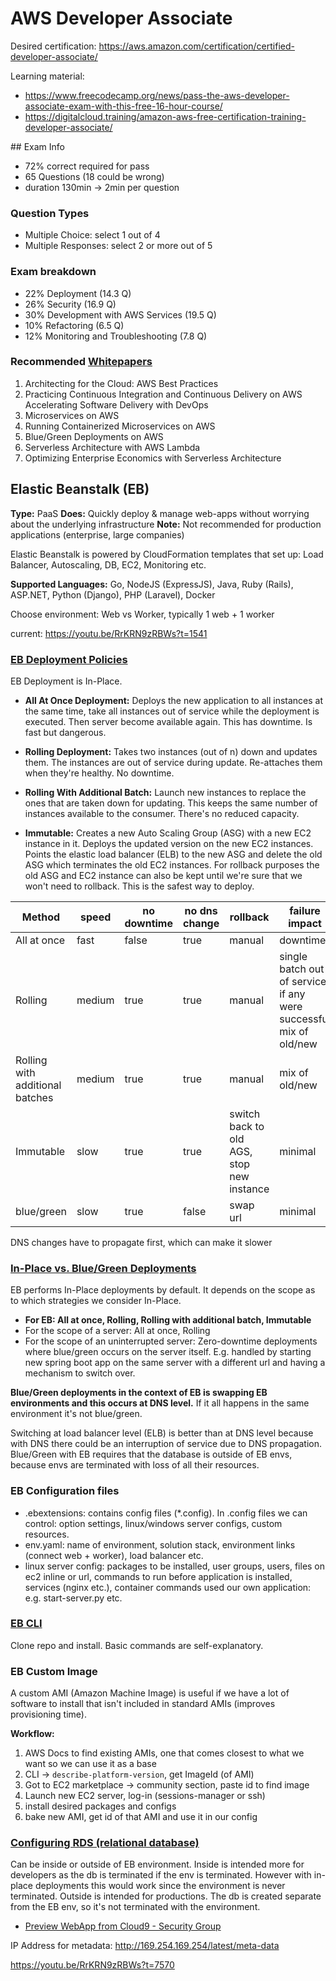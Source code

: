 # AWS Developer Associate

Desired certification: https://aws.amazon.com/certification/certified-developer-associate/

Learning material:

+ https://www.freecodecamp.org/news/pass-the-aws-developer-associate-exam-with-this-free-16-hour-course/
+ https://digitalcloud.training/amazon-aws-free-certification-training-developer-associate/


## Exam Info

+ 72% correct required for pass
+ 65 Questions (18 could be wrong)
+ duration 130min -> 2min per question

### Question Types 

+ Multiple Choice: select 1 out of 4
+ Multiple Responses: select 2 or more out of 5

### Exam breakdown

+ 22% Deployment (14.3 Q)
+ 26% Security (16.9 Q)
+ 30% Development with AWS Services (19.5 Q)
+ 10% Refactoring (6.5 Q)
+ 12% Monitoring and Troubleshooting (7.8 Q)

### Recommended [Whitepapers](https://aws.amazon.com/whitepapers/?whitepapers-main.sort-by=item.additionalFields.sortDate&whitepapers-main.sort-order=desc)

1. Architecting for the Cloud: AWS Best Practices
2. Practicing Continuous Integration and Continuous Delivery on AWS Accelerating Software Delivery with DevOps
3. Microservices on AWS
4. Running Containerized Microservices on AWS
5. Blue/Green Deployments on AWS
6. Serverless Architecture with AWS Lambda
7. Optimizing Enterprise Economics with Serverless Architecture

## Elastic Beanstalk (EB)

**Type:** PaaS
**Does:** Quickly deploy & manage web-apps without worrying about the underlying infrastructure
**Note:** Not recommended for production applications (enterprise, large companies)

 Elastic Beanstalk is powered by CloudFormation templates that set up: Load Balancer, Autoscaling, DB, EC2, Monitoring etc.

 **Supported Languages:** Go, NodeJS (ExpressJS), Java, Ruby (Rails), ASP.NET, Python (Django), PHP (Laravel), Docker

Choose environment: Web vs Worker, typically 1 web + 1 worker
 
current: https://youtu.be/RrKRN9zRBWs?t=1541


### [EB Deployment Policies](https://youtu.be/RrKRN9zRBWs?t=1970)

EB Deployment is In-Place.

+ **All At Once Deployment:** Deploys the new application to all instances at the same time, take all instances out of service while the deployment is executed. Then server become available again. This has downtime. Is fast but dangerous.

+ **Rolling Deployment:** Takes two instances (out of n) down and updates them. The instances are out of service during update. Re-attaches them when they're healthy. No downtime.

+ **Rolling With Additional Batch:** Launch new instances to replace the ones that are taken down for updating. This keeps the same number of instances available to the consumer. There's no reduced capacity.

+ **Immutable:** Creates a new Auto Scaling Group (ASG) with a new EC2 instance in it. Deploys the updated version on the new EC2 instances. Points the elastic load balancer (ELB) to the new ASG and delete the old ASG which terminates the old EC2 instances. For rollback purposes the old ASG and EC2 instance can also be kept until we're sure that we won't need to rollback. This is the safest way to deploy.

| Method | speed | no downtime | no dns change | rollback | failure impact | code deployed |
|-|-|-|-|-|-|-|
| All at once | fast | false | true | manual | downtime | existing |
| Rolling | medium | true | true | manual | single batch out of service, if any were successful mix of old/new | existing |
| Rolling with additional batches | medium | true | true | manual | mix of old/new | existing |
| Immutable | slow | true | true | switch back to old AGS, stop new instance | minimal | new |
| blue/green | slow | true | false | swap url | minimal | new |

DNS changes have to propagate first, which can make it slower

### [In-Place vs. Blue/Green Deployments](https://youtu.be/RrKRN9zRBWs?t=2332)

EB performs In-Place deployments by default. It depends on the scope as to which strategies we consider In-Place.
+ **For EB: All at once, Rolling, Rolling with additional batch, Immutable**
+ For the scope of a server: All at once, Rolling
+ For the scope of an uninterrupted server: Zero-downtime deployments where blue/green occurs on the server itself. E.g. handled by starting new spring boot app on the same server with a different url and having a mechanism to switch over.

**Blue/Green deployments in the context of EB is swapping EB environments and this occurs at DNS level.** If it all happens in the same environment it's not blue/green.

Switching at load balancer level (ELB) is better than at DNS level because with DNS there could be an interruption of service due to DNS propagation. Blue/Green with EB requires that the database is outside of EB envs, because envs are terminated with loss of all their resources.

### EB Configuration files

+ .ebextensions: contains config files (*.config). In .config files we can control: option settings, linux/windows server configs, custom resources.
+ env.yaml: name of environment, solution stack, environment links (connect web + worker), load balancer etc.
+ linux server config: packages to be installed, user groups, users, files on ec2 inline or url, commands to run before application is installed, services (nginx etc.), container commands used our own application: e.g. start-server.py etc.

### [EB CLI](https://youtu.be/RrKRN9zRBWs?t=2989)
Clone repo and install. Basic commands are self-explanatory.

### EB Custom Image
A custom AMI (Amazon Machine Image) is useful if we have a lot of software to install that isn't included in standard AMIs (improves provisioning time).

**Workflow:**

1. AWS Docs to find existing AMIs, one that comes closest to what we want so we can use it as a base
2. CLI -> `describe-platform-version`, get ImageId (of AMI)
3. Got to EC2 marketplace -> community section, paste id to find image
4. Launch new EC2 server, log-in (sessions-manager or ssh)
5. install desired packages and configs
6. bake new AMI, get id of that AMI and use it in our config

### [Configuring RDS (relational database)](https://youtu.be/RrKRN9zRBWs?t=3219)

Can be inside or outside of EB environment. Inside is intended more for developers as the db is terminated if the env is terminated. However with in-place deployments this would work since the environment is never terminated. Outside is intended for productions. The db is created separate from the EB env, so it's not terminated with the environment.

+ [Preview WebApp from Cloud9 - Security Group](https://www.youtube.com/watch?v=RrKRN9zRBWs&feature=youtu.be&t=3219)

IP Address for metadata: http://169.254.169.254/latest/meta-data

https://youtu.be/RrKRN9zRBWs?t=7570


